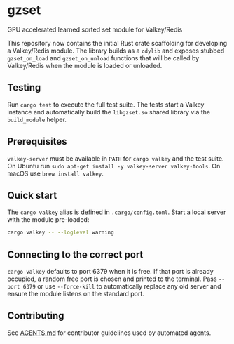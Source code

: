 # gzset
GPU accelerated learned sorted set module for Valkey/Redis

This repository now contains the initial Rust crate scaffolding for
developing a Valkey/Redis module. The library builds as a `cdylib`
and exposes stubbed `gzset_on_load` and `gzset_on_unload` functions
that will be called by Valkey/Redis when the module is loaded or
unloaded.

## Testing

Run `cargo test` to execute the full test suite. The tests start a Valkey instance and
automatically build the `libgzset.so` shared library via the `build_module` helper.

## Prerequisites

`valkey-server` must be available in `PATH` for `cargo valkey` and the test suite.
On Ubuntu run `sudo apt-get install -y valkey-server valkey-tools`. On macOS use
`brew install valkey`.

## Quick start

The `cargo valkey` alias is defined in `.cargo/config.toml`.
Start a local server with the module pre-loaded:

```bash
cargo valkey -- --loglevel warning
```

## Connecting to the correct port

`cargo valkey` defaults to port 6379 when it is free. If that port is already
occupied, a random free port is chosen and printed to the terminal. Pass
`--port 6379` or use `--force-kill` to automatically replace any old server and
ensure the module listens on the standard port.

## Contributing

See [AGENTS.md](AGENTS.md) for contributor guidelines used by automated agents.
